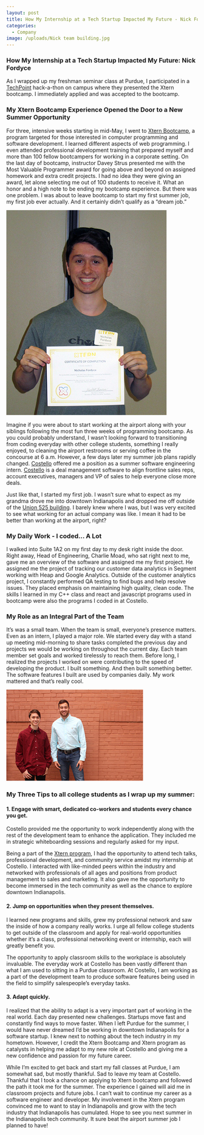 ```yaml
---
layout: post
title: How My Internship at a Tech Startup Impacted My Future - Nick Fordyce
categories:
  - Company
image: /uploads/Nick team building.jpg
---
```



### How My Internship at a Tech Startup Impacted My Future: Nick Fordyce

As I wrapped up my freshman seminar class at Purdue, I participated in a [TechPoint](http://techpoint.org/) hack-a-thon on campus where they presented the Xtern bootcamp. I immediately applied and was accepted to the bootcamp.

### My Xtern Bootcamp Experience Opened the Door to a New Summer Opportunity

For three, intensive weeks starting in mid-May, I went to [Xtern Bootcamp](http://techpoint.org/xtern-bootcamp/), a program targeted for those interested in computer programming and software development. I learned different aspects of web programming. I even attended professional development training that prepared myself and more than 100 fellow bootcampers for working in a corporate setting. On the last day of bootcamp, instructor Davey Strus presented me with the Most Valuable Programmer award for going above and beyond on assigned homework and extra credit projects. I had no idea they were giving an award, let alone selecting me out of 100 students to receive it. What an honor and a high note to be ending my bootcamp experience. But there was one problem. I was about to leave bootcamp to start my first summer job, my first job ever actually. And it certainly didn’t qualify as a “dream job.”

![](/uploads/versions/nick-fordyce-with-award---x0-0-422-540-422-540x---.jpg)

Imagine if you were about to start working at the airport along with your siblings following the most fun three weeks of programming bootcamp. As you could probably understand, I wasn’t looking forward to transitioning from coding everyday with other college students, something I really enjoyed, to cleaning the airport restrooms or serving coffee in the concourse at 6 a.m. However, a few days later my summer job plans rapidly changed. [Costello](https://andcostello.com/) offered me a position as a summer software engineering intern. [Costello](https://andcostello.com) is a deal management software to align frontline sales reps, account executives, managers and VP of sales to help everyone close more deals.

Just like that, I started my first job. I wasn’t sure what to expect as my grandma drove me into downtown Indianapolis and dropped me off outside of the [Union 525 building](http://union525.com/). I barely knew where I was, but I was very excited to see what working for an actual company was like. I mean it had to be better than working at the airport, right?

### My Daily Work - I coded… A Lot

I walked into Suite 1A2 on my first day to my desk right inside the door. Right away, Head of Engineering, Charlie Moad, who sat right next to me, gave me an overview of the software and assigned me my first project. He assigned me the project of tracking our customer data analytics in Segment working with Heap and Google Analytics. Outside of the customer analytics project, I constantly performed QA testing to find bugs and help resolve issues. They placed emphasis on maintaining high quality, clean code. The skills I learned in my C++ class and react and javascript programs used in bootcamp were also the programs I coded in at Costello.

### My Role as an Integral Part of the Team

It’s was a small team. When the team is small, everyone’s presence matters. Even as an intern, I played a major role. We started every day with a stand up meeting mid-morning to share tasks completed the previous day and projects we would be working on throughout the current day. Each team member set goals and worked tirelessly to reach them. Before long, I realized the projects I worked on were contributing to the speed of developing the product. I built something. And then built something better. The software features I built are used by companies daily. My work mattered and that’s really cool.

![](/uploads/versions/nick-fordyce-interns---x0-0-334-223-360-240x---.jpg)

### My Three Tips to all college students as I wrap up my summer:

#### 1. Engage with smart, dedicated co-workers and students every chance you get.

Costello provided me the opportunity to work independently along with the rest of the development team to enhance the application. They included me in strategic whiteboarding sessions and regularly asked for my input.

Being a part of the [Xtern program](http://xtern.me/), I had the opportunity to attend tech talks, professional development, and community service amidst my internship at Costello. I interacted with like-minded peers within the industry and networked with professionals of all ages and positions from product management to sales and marketing. It also gave me the opportunity to become immersed in the tech community as well as the chance to explore downtown Indianapolis.

#### 2. Jump on opportunities when they present themselves.

I learned new programs and skills, grew my professional network and saw the inside of how a company really works. I urge all fellow college students to get outside of the classroom and apply for real-world opportunities whether it’s a class, professional networking event or internship, each will greatly benefit you.

The opportunity to apply classroom skills to the workplace is absolutely invaluable. The everyday work at Costello has been vastly different than what I am used to sitting in a Purdue classroom. At Costello, I am working as a part of the development team to produce software features being used in the field to simplify salespeople’s everyday tasks.

#### 3. Adapt quickly.

I realized that the ability to adapt is a very important part of working in the real world. Each day presented new challenges. Startups move fast and constantly find ways to move faster. When I left Purdue for the summer, I would have never dreamed I’d be working in downtown Indianapolis for a software startup. I knew next to nothing about the tech industry in my hometown. However, I credit the Xtern Bootcamp and Xtern program as catalysts in helping me adapt to my new role at Costello and giving me a new confidence and passion for my future career.

While I’m excited to get back and start my fall classes at Purdue, I am somewhat sad, but mostly thankful. Sad to leave my team at Costello. Thankful that I took a chance on applying to Xtern bootcamp and followed the path it took me for the summer. The experience I gained will aid me in classroom projects and future jobs. I can’t wait to continue my career as a software engineer and developer. My involvement in the Xtern program convinced me to want to stay in Indianapolis and grow with the tech industry that Indianapolis has cumulated. Hope to see you next summer in the Indianapolis tech community. It sure beat the airport summer job I planned to have!